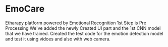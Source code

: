 # EmoCare
Etharapy platform powered by Emotional Recognition
1st Step is Pre Processing
We've added the newly Created UI part and the 1st CNN model that we have trained.
Created the test code for the emotion detection model and test it using vidoes and also with web camera.